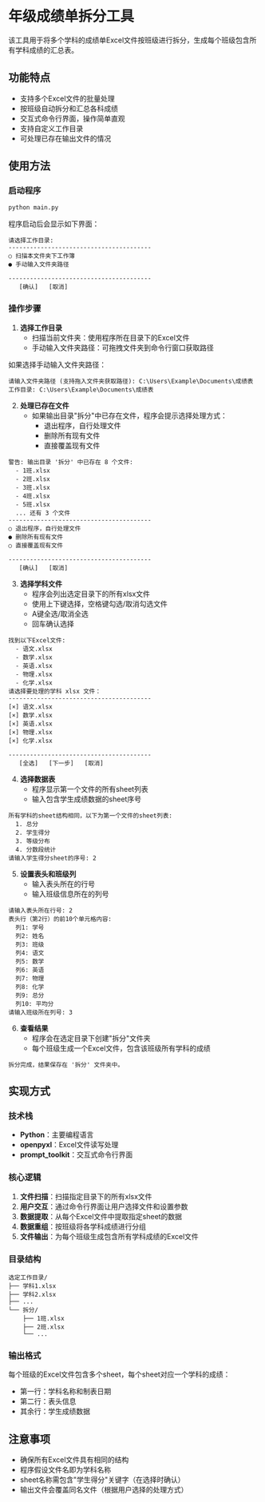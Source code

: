 # 年级成绩单拆分工具

该工具用于将多个学科的成绩单Excel文件按班级进行拆分，生成每个班级包含所有学科成绩的汇总表。

## 功能特点

- 支持多个Excel文件的批量处理
- 按班级自动拆分和汇总各科成绩
- 交互式命令行界面，操作简单直观
- 支持自定义工作目录
- 可处理已存在输出文件的情况

## 使用方法

### 启动程序

```bash
python main.py
```

程序启动后会显示如下界面：

```
请选择工作目录:
----------------------------------------
○ 扫描本文件夹下工作簿
● 手动输入文件夹路径

----------------------------------------
   [确认]   [取消]
```

### 操作步骤

1. **选择工作目录**
   - 扫描当前文件夹：使用程序所在目录下的Excel文件
   - 手动输入文件夹路径：可拖拽文件夹到命令行窗口获取路径

如果选择手动输入文件夹路径：
```
请输入文件夹路径 (支持拖入文件夹获取路径): C:\Users\Example\Documents\成绩表
工作目录: C:\Users\Example\Documents\成绩表
```

2. **处理已存在文件**
   - 如果输出目录"拆分"中已存在文件，程序会提示选择处理方式：
     - 退出程序，自行处理文件
     - 删除所有现有文件
     - 直接覆盖现有文件

```
警告: 输出目录 '拆分' 中已存在 8 个文件:
  - 1班.xlsx
  - 2班.xlsx
  - 3班.xlsx
  - 4班.xlsx
  - 5班.xlsx
  ... 还有 3 个文件
----------------------------------------
○ 退出程序，自行处理文件
● 删除所有现有文件
○ 直接覆盖现有文件

----------------------------------------
   [确认]   [取消]
```

3. **选择学科文件**
   - 程序会列出选定目录下的所有xlsx文件
   - 使用上下键选择，空格键勾选/取消勾选文件
   - A键全选/取消全选
   - 回车确认选择

```
找到以下Excel文件:
  - 语文.xlsx
  - 数学.xlsx
  - 英语.xlsx
  - 物理.xlsx
  - 化学.xlsx
请选择要处理的学科 xlsx 文件：
----------------------------------------
[×] 语文.xlsx
[×] 数学.xlsx
[×] 英语.xlsx
[×] 物理.xlsx
[×] 化学.xlsx

----------------------------------------
   [全选]   [下一步]   [取消]
```

4. **选择数据表**
   - 程序显示第一个文件的所有sheet列表
   - 输入包含学生成绩数据的sheet序号

```
所有学科的sheet结构相同，以下为第一个文件的sheet列表:
  1. 总分
  2. 学生得分
  3. 等级分布
  4. 分数段统计
请输入学生得分sheet的序号: 2
```

5. **设置表头和班级列**
   - 输入表头所在的行号
   - 输入班级信息所在的列号

```
请输入表头所在行号: 2
表头行（第2行）的前10个单元格内容:
  列1: 学号
  列2: 姓名
  列3: 班级
  列4: 语文
  列5: 数学
  列6: 英语
  列7: 物理
  列8: 化学
  列9: 总分
  列10: 平均分
请输入班级所在列号: 3
```

6. **查看结果**
   - 程序会在选定目录下创建"拆分"文件夹
   - 每个班级生成一个Excel文件，包含该班级所有学科的成绩

```
拆分完成，结果保存在 '拆分' 文件夹中。
```

## 实现方式

### 技术栈

- **Python**：主要编程语言
- **openpyxl**：Excel文件读写处理
- **prompt_toolkit**：交互式命令行界面

### 核心逻辑

1. **文件扫描**：扫描指定目录下的所有xlsx文件
2. **用户交互**：通过命令行界面让用户选择文件和设置参数
3. **数据提取**：从每个Excel文件中提取指定sheet的数据
4. **数据重组**：按班级将各学科成绩进行分组
5. **文件输出**：为每个班级生成包含所有学科成绩的Excel文件

### 目录结构

```
选定工作目录/
├── 学科1.xlsx
├── 学科2.xlsx
├── ...
└── 拆分/
    ├── 1班.xlsx
    ├── 2班.xlsx
    └── ...
```

### 输出格式

每个班级的Excel文件包含多个sheet，每个sheet对应一个学科的成绩：

- 第一行：学科名称和制表日期
- 第二行：表头信息
- 其余行：学生成绩数据

## 注意事项

- 确保所有Excel文件具有相同的结构
- 程序假设文件名即为学科名称
- sheet名称需包含"学生得分"关键字（在选择时确认）
- 输出文件会覆盖同名文件（根据用户选择的处理方式）